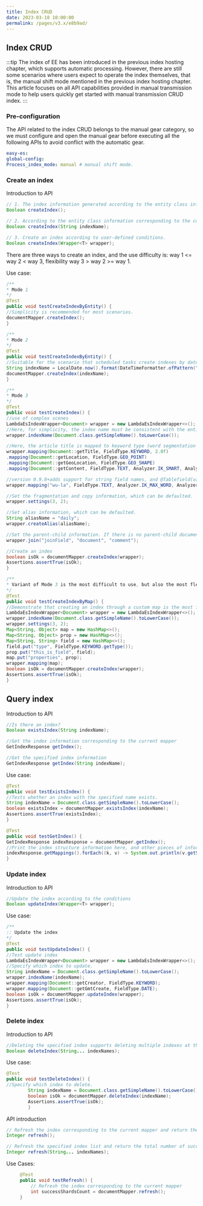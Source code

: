 ```yaml
---
title: Index CRUD
date: 2023-03-18 10:00:00
permalink: /pages/v3.x/e8b9ad/
---
```

## Index CRUD
:::tip
The index of EE has been introduced in the previous index hosting chapter, which supports automatic processing. However, there are still some scenarios where users expect to operate the index themselves, that is, the manual shift mode mentioned in the previous index hosting chapter.
This article focuses on all API capabilities provided in manual transmission mode to help users quickly get started with manual transmission CRUD index.
:::

### Pre-configuration

The API related to the index CRUD belongs to the manual gear category, so we must configure and open the manual gear before executing all the following APIs to avoid conflict with the automatic gear.
```yaml
easy-es:
global-config:
Process_index_mode: manual # manual shift mode.
```

### Create an index

Introduction to API
```java
// 1. The index information generated according to the entity class information corresponding to the current mapper and its annotation configuration is suitable for most scenarios.
Boolean createIndex();

// 2. According to the entity class information corresponding to the current mapper and its annotation configuration, the index information can be generated, and the index name can be specified for creation, which is suitable for the scene of creating indexes by date for scheduled tasks.
Boolean createIndex(String indexName);

// 3. Create an index according to user-defined conditions.
Boolean createIndex(Wrapper<T> wrapper);
```
There are three ways to create an index, and the use difficulty is: way 1 <= way 2 < way 3, flexibility way 3 > way 2 >= way 1.

Use case:
```java
/**
* Mode 1
*/
@Test
public void testCreateIndexByEntity() {
//Simplicity is recommended for most scenarios.
documentMapper.createIndex();
}

/**
* Mode 2
*/
@Test
public void testCreateIndexByEntity() {
//Suitable for the scenario that scheduled tasks create indexes by date.
String indexName = LocalDate.now().format(DateTimeFormatter.ofPattern("yyyy-MM-dd"));
documentMapper.createIndex(indexName);
}

/**
* Mode 3
*/
@Test
public void testCreateIndex() {
//use of complex scenes
LambdaEsIndexWrapper<Document> wrapper = new LambdaEsIndexWrapper<>();
//Here, for simplicity, the index name must be consistent with the entity class name, and the chapters after lowercase letters will teach you how to flexibly configure and use the index.
wrapper.indexName(Document.class.getSimpleName().toLowerCase());

//Here, the article title is mapped to keyword type (word segmentation is not supported), and the document content is mapped to text type (word segmentation query is supported).
wrapper.mapping(Document::getTitle, FieldType.KEYWORD, 2.0f)
.mapping(Document::getLocation, FieldType.GEO_POINT)
.mapping(Document::getGeoLocation, FieldType.GEO_SHAPE)
.mapping(Document::getContent, FieldType.TEXT, Analyzer.IK_SMART, Analyzer.IK_MAX_WORD);

//version 0.9.8+adds support for string field names, and @Tablefield(value="wu-la ") must be added to the corresponding field in the Document entity to map the value of this field.
wrapper.mapping("wu-la", FieldType.TEXT, Analyzer.IK_MAX_WORD, Analyzer.IK_MAX_WORD);

//Set the fragmentation and copy information, which can be defaulted.
wrapper.settings(3, 2);

//Set alias information, which can be defaulted.
String aliasName = "daily";
wrapper.createAlias(aliasName);

//Set the parent-child information. If there is no parent-child document relationship, it is not necessary to set it.
wrapper.join("joinField", "document", "comment");

//Create an index
boolean isOk = documentMapper.createIndex(wrapper);
Assertions.assertTrue(isOk);
}

/**
* Variant of Mode 3 is the most difficult to use, but also the most flexible.
*/
@Test
public void testCreateIndexByMap() {
//Demonstrate that creating an index through a custom map is the most flexible and can support all indexing scenarios that es itself can support.
LambdaEsIndexWrapper<Document> wrapper = new LambdaEsIndexWrapper<>();
wrapper.indexName(Document.class.getSimpleName().toLowerCase());
wrapper.settings(3, 2);
Map<String, Object> map = new HashMap<>();
Map<String, Object> prop = new HashMap<>();
Map<String, String> field = new HashMap<>();
field.put("type", FieldType.KEYWORD.getType());
prop.put("this_is_field", field);
map.put("properties", prop);
wrapper.mapping(map);
boolean isOk = documentMapper.createIndex(wrapper);
Assertions.assertTrue(isOk);
}
```

## Query index

Introduction to API
```java
//Is there an index?
Boolean existsIndex(String indexName);

//Get the index information corresponding to the current mapper
GetIndexResponse getIndex();

//Get the specified index information
GetIndexResponse getIndex(String indexName);
```

Use case:
```java
@Test
public void testExistsIndex() {
//Tests whether an index with the specified name exists.
String indexName = Document.class.getSimpleName().toLowerCase();
boolean existsIndex = documentMapper.existsIndex(indexName);
Assertions.assertTrue(existsIndex);
}

@Test
public void testGetIndex() {
GetIndexResponse indexResponse = documentMapper.getIndex();
//Print the index structure information here, and other pieces of information can be taken from the indexResponse.
indexResponse.getMappings().forEach((k, v) -> System.out.println(v.getSourceAsMap()));
}
```

### Update index

Introduction to API
```java
//Update the index according to the conditions
Boolean updateIndex(Wrapper<T> wrapper);
```

Use case:

```java
/**
:: Update the index
*/
@Test
public void testUpdateIndex() {
//Test update index
LambdaEsIndexWrapper<Document> wrapper = new LambdaEsIndexWrapper<>();
//Specify which index to update.
String indexName = Document.class.getSimpleName().toLowerCase();
wrapper.indexName(indexName);
wrapper.mapping(Document::getCreator, FieldType.KEYWORD);
wrapper.mapping(Document::getGmtCreate, FieldType.DATE);
boolean isOk = documentMapper.updateIndex(wrapper);
Assertions.assertTrue(isOk);
}
```

### Delete index

Introduction to API
```java
//Deleting the specified index supports deleting multiple indexes at the same time. Be cautious and take the consequences at your own risk. After deleting the indexes, the data will also be deleted together, similar to deleting the database in Mysql. ...
Boolean deleteIndex(String... indexNames);
```

Use case:

```java
@Test
public void testDeleteIndex() {
//Specify which index to delete.
        String indexName = Document.class.getSimpleName().toLowerCase();
        boolean isOk = documentMapper.deleteIndex(indexName);
        Assertions.assertTrue(isOk);
        }
```

API introduction
```java
// Refresh the index corresponding to the current mapper and return the number of successfully refreshed shards
Integer refresh();

// Refresh the specified index list and return the total number of successfully refreshed shards
Integer refresh(String... indexNames);
```

Use Cases:

```java
     @Test
     public void testRefresh() {
         // Refresh the index corresponding to the current mapper
         int successShardsCount = documentMapper.refresh();
     }
```